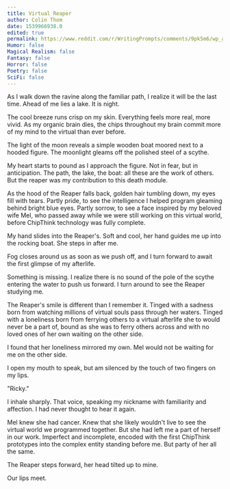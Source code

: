 ```yaml
---
title: Virtual Reaper
author: Colin Thom
date: 1539966938.0
edited: true
permalink: https://www.reddit.com/r/WritingPrompts/comments/9pk5m6/wp_after_a_fatal_accident_you_stand_before_death/
Humor: false
Magical Realism: false
Fantasy: false
Horror: false
Poetry: false
SciFi: false
---
```

As I walk down the ravine along the familiar path, I realize it will be the last time. Ahead of me lies a lake. It is night.

The cool breeze runs crisp on my skin. Everything feels more real, more vivid. As my organic brain dies, the chips throughout my brain commit more of my mind to the virtual than ever before.

The light of the moon reveals a simple wooden boat moored next to a hooded figure. The moonlight gleams off the polished steel of a scythe.

My heart starts to pound as I approach the figure. Not in fear, but in anticipation. The path, the lake, the boat: all these are the work of others. But the reaper was my contribution to this death module.

As the hood of the Reaper falls back, golden hair tumbling down, my eyes fill with tears. Partly pride, to see the intelligence I helped program gleaming behind bright blue eyes. Partly sorrow, to see a face inspired by my beloved wife Mel, who passed away while we were still working on this virtual world, before ChipThink technology was fully complete.

My hand slides into the Reaper's. Soft and cool, her hand guides me up into the rocking boat. She steps in after me.

Fog closes around us as soon as we push off, and I turn forward to await the first glimpse of my afterlife.

Something is missing. I realize there is no sound of the pole of the scythe entering the water to push us forward. I turn around to see the Reaper studying me.

The Reaper's smile is different than I remember it. Tinged with a sadness born from watching millions of virtual souls pass through her waters. Tinged with a loneliness born from ferrying others to a virtual afterlife she to would never be a part of, bound as she was to ferry others across and with no loved ones of her own waiting on the other side.

I found that her loneliness mirrored my own. Mel would not be waiting for me on the other side.

I open my mouth to speak, but am silenced by the touch of two fingers on my lips.

"Ricky."

I inhale sharply. That voice, speaking my nickname with familiarity and affection. I had never thought to hear it again.

Mel knew she had cancer. Knew that she likely wouldn't live to see the virtual world we programmed together. But she had left me a part of herself in our work. Imperfect and incomplete, encoded with the first ChipThink prototypes into the complex entity standing before me. But party of her all the same.

The Reaper steps forward, her head tilted up to mine.

Our lips meet.
